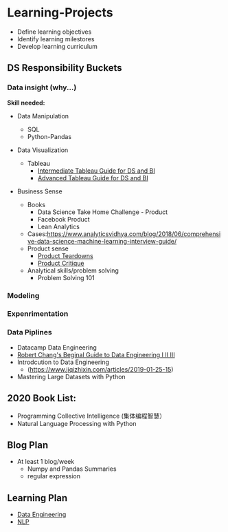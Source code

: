 # Learning-Projects
* Define learning objectives
* Identify learning milestores
* Develop learning curriculum


## DS Responsibility Buckets
### Data insight (why...)
**Skill needed:**
* Data Manipulation 
  * SQL
  * Python-Pandas

* Data Visualization
  * Tableau
    * [Intermediate Tableau Guide for DS and BI](https://www.analyticsvidhya.com/blog/2018/01/tableau-for-intermediate-data-science/)
    * [Advanced Tableau Guide for DS and BI](https://www.analyticsvidhya.com/blog/2018/06/comprehensive-data-science-machine-learning-interview-guide/)

* Business Sense
  * Books
    * Data Science Take Home Challenge - Product
    * Facebook Product
    * Lean Analytics
  * Cases:https://www.analyticsvidhya.com/blog/2018/06/comprehensive-data-science-machine-learning-interview-guide/
  * Product sense
    * [Product Teardowns](https://medium.com/we-are-yammer/product-teardowns-at-yammer-e2c4d5f0e2ff)
    * [Product Critique](https://medium.com/the-year-of-the-looking-glass/how-to-do-a-product-critique-98b657050638)
  * Analytical skills/problem solving
    * Problem Solving 101

### Modeling

### Expenrimentation

### Data Piplines
* Datacamp Data Engineering
* [Robert Chang's Beginal Guide to Data Engineering I II III](https://medium.com/@rchang/a-beginners-guide-to-data-engineering-part-i-4227c5c457d7)
* Introdcution to Data Engineering
  * (https://www.jiqizhixin.com/articles/2019-01-25-15)
* Mastering Large Datasets with Python


## 2020 Book List:
* Programming Collective Intelligence (集体编程智慧）
* Natural Language Processing with Python

## Blog Plan
* At least 1 blog/week
  * Numpy and Pandas Summaries  
  * regular expression

## Learning Plan
* [Data Engineering](https://www.jiqizhixin.com/articles/2019-01-25-15)
* [NLP](https://www.analyticsvidhya.com/blog/2018/02/the-different-methods-deal-text-data-predictive-python/)
